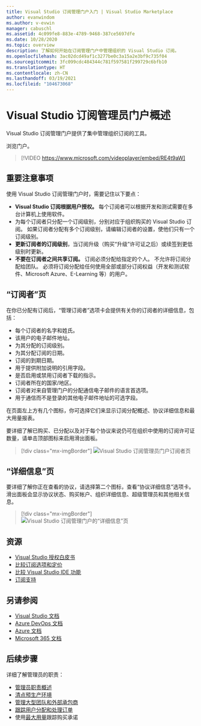 ```yaml
---
title: Visual Studio 订阅管理门户入门 | Visual Studio Marketplace
author: evanwindom
ms.author: v-evwin
manager: cabuschl
ms.assetid: 4c099fe8-883e-4789-9468-387ce5697dfe
ms.date: 10/28/2020
ms.topic: overview
description: 了解如何开始在订阅管理门户中管理组织的 Visual Studio 订阅。
ms.openlocfilehash: 3ac02dcd49af1c3277be0c3a15a2e3bf9c735f04
ms.sourcegitcommit: 3fc099cdc484344c781f597581f299729c6bfb10
ms.translationtype: HT
ms.contentlocale: zh-CN
ms.lasthandoff: 03/19/2021
ms.locfileid: "104673068"
---
```

# <a name="overview-of-the-visual-studio-subscriptions-administrator-portal"></a>Visual Studio 订阅管理员门户概述

Visual Studio 订阅管理门户提供了集中管理组织订阅的工具。 

浏览门户。

> [!VIDEO https://www.microsoft.com/videoplayer/embed/RE4t9aW]

## <a name="important-considerations"></a>重要注意事项
使用 Visual Studio 订阅管理门户时，需要记住以下要点：
- **Visual Studio 订阅根据用户授权。** 每个订阅者可以根据开发和测试需要在多台计算机上使用软件。
- 为每个订阅者只分配一个订阅级别，分别对应于组织购买的 Visual Studio 订阅。  如果订阅者分配有多个订阅级别，请编辑订阅者的设置，使他们只有一个订阅级别。
- **更新订阅者的订阅级别**，当订阅升级（购买“升级”许可证之后）或续签到更低级别时更新。
- **不要在订阅者之间共享订阅。** 订阅必须分配给指定的个人。  不允许将订阅分配给团队。  必须将订阅分配给任何使用全部或部分订阅权益（开发和测试软件、Microsoft Azure、E-Learning 等）的用户。

## <a name="the-subscribers-page"></a>“订阅者”页
在你已分配有订阅后，“管理订阅者”选项卡会提供有关你的订阅者的详细信息，包括：
- 每个订阅者的名字和姓氏。
- 该用户的电子邮件地址。
- 为其分配的订阅级别。
- 为其分配订阅的日期。
- 订阅的到期日期。
- 用于提供附加说明的引用字段。
- 是否启用或禁用订阅者下载的指示。
- 订阅者所在的国家/地区。
- 订阅者对来自管理门户的分配通信电子邮件的语言首选项。
- 用于通信而不是登录的其他电子邮件地址的可选字段。

在页面左上方有几个图标，你可选择它们来显示订阅分配概述、协议详细信息和最大用量报表。

要详细了解已购买、已分配以及对于每个协议来说仍可在组织中使用的订阅许可证数量，请单击顶部图标来启用滑出面板。
> [!div class="mx-imgBorder"]
> ![Visual Studio 订阅管理员门户订阅者页](_img/using-admin-portal/subscribers-page.png "“订阅者”页按类型显示订阅计数。")

## <a name="the-details-page"></a>“详细信息”页
要详细了解你正在查看的协议，请选择第二个图标，查看“协议详细信息”选项卡。滑出面板会显示协议状态、购买帐户、组织详细信息、超级管理员和其他相关信息。
> [!div class="mx-imgBorder"]
> ![Visual Studio 订阅管理门户的“详细信息”页](_img/using-admin-portal/details-page.png "“详细信息”页显示有关协议的信息，包括超级管理员的名称。")

## <a name="resources"></a>资源
- [Visual Studio 授权白皮书](https://visualstudio.microsoft.com/wp-content/uploads/2019/06/Visual-Studio-Licensing-Whitepaper-May-2019.pdf)
- [比较订阅选项和定价](https://visualstudio.microsoft.com/vs/pricing)
- [比较 Visual Studio IDE 功能](https://visualstudio.microsoft.com/vs/compare)
- [订阅支持](https://visualstudio.microsoft.com/subscriptions/support/)

## <a name="see-also"></a>另请参阅
- [Visual Studio 文档](/visualstudio/)
- [Azure DevOps 文档](/azure/devops/)
- [Azure 文档](/azure/)
- [Microsoft 365 文档](/microsoft-365/)

## <a name="next-steps"></a>后续步骤
详细了解管理员的职责：
- [管理员职责概述](admin-responsibilities.md)
- [清点预生产环境](admin-inventory.md)
- [管理大型团队和外部承包商](manage-teams.md)
- [跟踪用户分配和处理订单](assignments-orders.md)
- 使用[最大用量](maximum-usage.md)跟踪购买承诺
